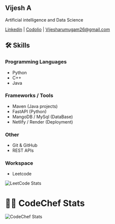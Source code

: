 ## Vijesh A

Artificial intelligence and Data Science

[Linkedin](https://www.linkedin.com/in/vijesh-arumugam/)  | [Codolio](https://codolio.com/profile/vijesh26) | Vijesharumugam26@gmail.com

## 🛠️ Skills

### Programming Languages
- Python
- C++
- Java

### Frameworks / Tools
- Maven (Java projects)
- FastAPI (Python)
- MangoDB / MySql (DataBase)
- Netlify / Render (Deployment)

### Other
- Git & GitHub
- REST APIs
### Workspace
- Leetcode

![LeetCode Stats](https://leetcard.jacoblin.cool/vijesh_a?theme=dark&font=Roboto%20Slab&ext=heatmap)

# 👨‍💻 CodeChef Stats

![CodeChef Stats](https://codechef-readme-stats.onrender.com/vijesh_a?v=1)



